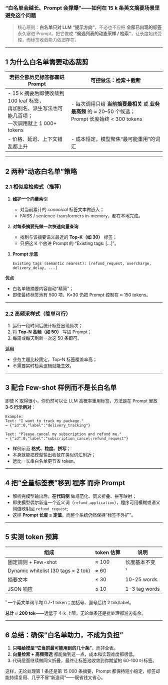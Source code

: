 ### “白名单会越长、Prompt 会撑爆”——如何在 **15 k** 条英文摘要场景里避免这个问题

> 核心原则：**白名单只对 LLM “提示方向”**，不必也不应把 **全部已出现的标签** 永久塞进 Prompt。把它做成 **“候选列表的动态采样 / 检索”**，让长度始终受控，而标签收敛能力依旧存在。

---

## 1 为什么白名单需要动态裁剪

| 若把**全部**历史标签都塞进 Prompt                                                   | 可控做法：**检索＋截断**                                                              |
| ------------------------------------------------------------------------ | --------------------------------------------------------------------------- |
| - 15 k 摘要后即使收敛到 100 leaf 标签，<br>再加别名、派生写法也可能几百项；<br>一次调用就上 1 000+ tokens | - 每次调用只给 **当前摘要最相关** 或 **业务最高频** 的 ≈ 20–50 个候选；<br>Prompt 长度始终 < 300 tokens |
| - 价格、延迟、上下文错乱都上升                                                         | - 成本恒定，模型聚焦“最可能重用”的词汇                                                       |

---

## 2 两种“动态白名单”策略

### 2.1 **相似度检索式（推荐）**

1. **维护一个向量索引**

   * 对当前累计的 *canonical* 标签文本做嵌入；
   * FAISS / sentence-transformers in-memory，都在本地完成。

2. **对每条摘要先做一次快速向量查询**

   * 找到与该摘要语义最近的 **Top-K（如 30）** 标签；
   * 只把这 K 个放进 Prompt 的 “Existing tags: \[…]”。

3. **Prompt 示意**

   ```
   Existing tags (semantic nearest): [refund_request, overcharge, delivery_delay, ...]
   ```

**优点**

* 白名单随摘要内容自动“精简”；
* 即使最终标签池有 500 项，K=30 仍把 Prompt 控制在 ≈ 150 tokens。

---

### 2.2 **高频采样式（简单可行）**

1. 运行一段时间后统计标签出现频次；
2. 将 **Top-N 高频（如 50）** 写进 Prompt；
3. 每周或每天刷新一次这 50 条即可。

**适用**

* 业务主题比较固定，Top-N 标签覆盖率高；
* 不需要实时检索逻辑就能生效。

---

## 3 配合 Few-shot 样例而不是长白名单

即使 K 取得很小，你仍然可以让 LLM 高概率重用标签，方法是在 Prompt 里放 **3-5 行示例对**：

```
Example:
Text: "I want to track my package."
→ {"id":0,"label":"delivery_tracking"}

Text: "Please cancel my subscription and refund me."
→ {"id":0,"label":"subscription_cancel;refund_request"}
```

* 样例示范 **格式、粒度、拼写**；
* 本身就能把模型输出收敛在类似词汇附近；
* 远比一长串白名单更节省 token。

---

## 4 把“全量标签表”移到 **程序** 而非 Prompt

* 解析完模型输出后，**在代码侧** 做规范化、同义折叠、拼写映射；
* 即使模型偶尔新造一个近义词（`refund_application`），程序可用模糊或语义阈值映射回 `refund_request`;
* 这样 **Prompt 长度 ≤ 定值**，而整个系统仍然保持“标签不外扩”。

---

## 5 实测 token 预算

| 组成                                  | token 估算 | 说明            |
| ----------------------------------- | -------- | ------------- |
| 固定规则 + Few-shot                     | ≈ 100    | 长度基本不变        |
| Dynamic whitelist (30 tags × 2 tok) | ≈ 60     | ¹             |
| 摘要文本                                | ≤ 30     | 10-25 words   |
| JSON 响应                             | ≤ 10     | 1-3 tag words |

¹ 一个英文单词平均 0.7-1 token；加括号、逗号后约 2 tok/label。

**总计 ≈ 200 tok**——远低于 4-k 上限，无论单条还是批处理都游刃有余。

---

## 6 总结：确保“白名单助力，不成为负担”

1. **只喂给模型“它当前最可能用到的几十条”**，而非全表。
2. **向量检索 + 高频筛选** 都能做到这一点，成本和实现难度都很低。
3. 代码层面继续做同义折叠，最终让标签池收敛到你期望的 60-100 叶标签。

这样，无论处理第 1 条还是第 15 000 条摘要，Prompt 都保持短小稳定，标签却能持续复用、几乎不冒“新造词”——既省钱又省心。
